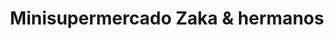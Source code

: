 ---
title: "Minisupermercado Zaka & hermanos"
url: /aitona/minisupermercado-zaka-und-hermanos/
shop: Supermarkt
---